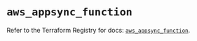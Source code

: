 # `aws_appsync_function`

Refer to the Terraform Registry for docs: [`aws_appsync_function`](https://registry.terraform.io/providers/hashicorp/aws/5.62.0/docs/resources/appsync_function).
